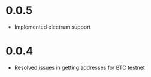 # 0.0.5
 - Implemented electrum support 

# 0.0.4
 - Resolved issues in getting addresses for BTC testnet